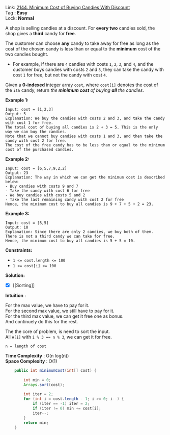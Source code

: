 Link: [2144. Minimum Cost of Buying Candies With Discount](https://leetcode.com/problems/minimum-cost-of-buying-candies-with-discount/) <br>
Tag : **Easy**<br>
Lock: **Normal**

A shop is selling candies at a discount. For **every two** candies sold, the shop gives a **third** candy for **free**.

The customer can choose **any** candy to take away for free as long as the cost of the chosen candy is less than or equal to the **minimum** cost of the two candies bought.

- For example, if there are `4` candies with costs `1`, `2`, `3`, and `4`, and the customer buys candies with costs `2` and `3`, they can take the candy with cost `1` for free, but not the candy with cost `4`.

Given a **0-indexed** integer array `cost`, where `cost[i]` denotes the cost of the `ith` candy, return _the **minimum cost** of buying **all** the candies_.

**Example 1:**

```
Input: cost = [1,2,3]
Output: 5
Explanation: We buy the candies with costs 2 and 3, and take the candy with cost 1 for free.
The total cost of buying all candies is 2 + 3 = 5. This is the only way we can buy the candies.
Note that we cannot buy candies with costs 1 and 3, and then take the candy with cost 2 for free.
The cost of the free candy has to be less than or equal to the minimum cost of the purchased candies.
```

**Example 2:**

```
Input: cost = [6,5,7,9,2,2]
Output: 23
Explanation: The way in which we can get the minimum cost is described below:
- Buy candies with costs 9 and 7
- Take the candy with cost 6 for free
- We buy candies with costs 5 and 2
- Take the last remaining candy with cost 2 for free
Hence, the minimum cost to buy all candies is 9 + 7 + 5 + 2 = 23.
```

**Example 3:**

```
Input: cost = [5,5]
Output: 10
Explanation: Since there are only 2 candies, we buy both of them. There is not a third candy we can take for free.
Hence, the minimum cost to buy all candies is 5 + 5 = 10.
```

**Constraints:**

- `1 <= cost.length <= 100`
- `1 <= cost[i] <= 100`

**Solution:**

- [x] [[Sorting]]

**Intuition** :

For the max value, we have to pay for it.  
For the second max value, we still have to pay for it.  
For the third max value, we can get it free one as bonus.  
And continuely do this for the rest.

The the core of problem, is need to sort the input.  
All `A[i]` with `i % 3 == n % 3`, we can get it for free.

```
n = length of cost
```
**Time Complexity** : O(n log(n))<br>
**Space Complexity** : O(1)

```java
    public int minimumCost(int[] cost) {
        
        int min = 0;
        Arrays.sort(cost);
        
        int iter = 2;
        for (int i = cost.length - 1; i >= 0; i--) {
            if (iter == -1) iter = 2;
            if (iter != 0) min += cost[i];
            iter--;
        }
        return min;
    }
```
